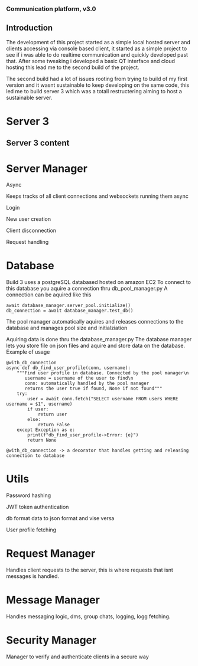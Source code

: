 ### Communication platform, v3.0 

## Introduction
The development of this project started as a simple local hosted server and clients accessing via console based client, it started as a simple project to see if i was able to do realtime communication and quickly developed past that. 
After some tweaking i developed a basic QT interface and cloud hosting this lead me to the second build of the project. 

The second build had a lot of issues rooting from trying to build of my first version and it wasnt sustainable to keep developing on the same code, this led me to build server 3 which was a totall restructering aiming to host a sustainable server. 

# Server 3

## Server 3 content

# Server Manager
Async

Keeps tracks of all client connections and websockets running them async

Login

New user creation

Client disconnection

Request handling

# Database
Build 3 uses a postgreSQL databased hosted on amazon EC2
To connect to this database you aquire a connection thru db_pool_manager.py
A connection can be aquired like this
``` 
await database_manager.server_pool.initialize()
db_connection = await database_manager.test_db()
```

The pool manager automatically aquires and releases connections to the database and manages pool size and initialziation

Aquiring data is done thru the database_manager.py 
The database manager lets you store file on json files and aquire and store data on the database.
Example of usage

```
@with_db_connection
async def db_find_user_profile(conn, username):
    """Find user profile in database. Connected by the pool manager\n
       username = username of the user to find\n
       conn: automatically handled by the pool manager
       returns the user true if found, None if not found"""
    try:
        user = await conn.fetch("SELECT username FROM users WHERE username = $1", username)
        if user:
            return user
        else:
            return False
    except Exception as e:
        print(f"db_find_user_profile->Error: {e}")
        return None
``` 

```
@with_db_connection -> a decorator that handles getting and releasing connection to database
```

# Utils

Password hashing

JWT token authentication

db format data to json format and vise versa

User profile fetching

# Request Manager

Handles client requests to the server, this is where requests that isnt messages is handled.

# Message Manager

Handles messaging logic, dms, group chats, logging, logg fetching.

# Security Manager

Manager to verify and authenticate clients in a secure way

